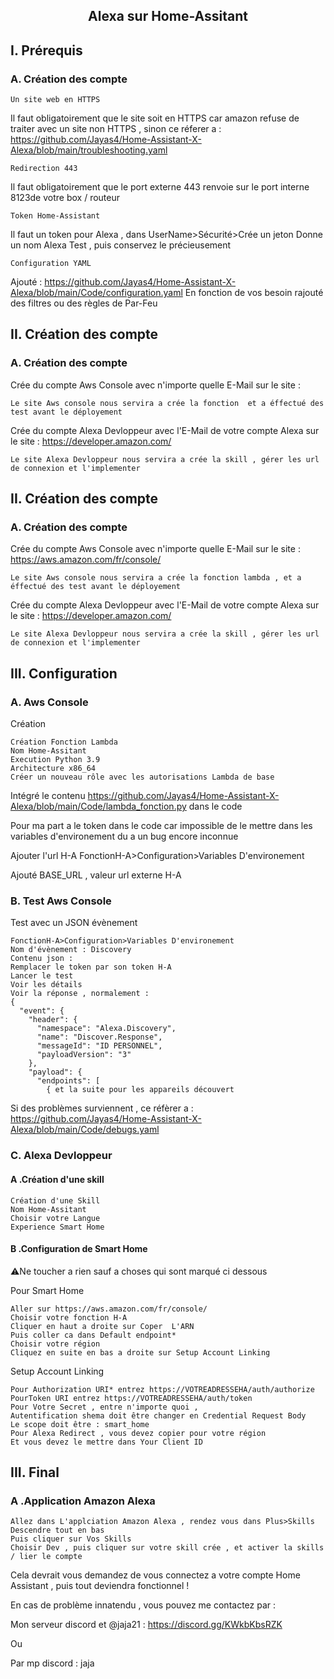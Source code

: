 ## <p align='center'>Alexa sur Home-Assitant</p>

 ## I. Prérequis
### A. Création des compte
```
Un site web en HTTPS
```
Il faut obligatoirement que le site soit en HTTPS car amazon refuse de traiter avec un site non HTTPS , sinon ce réferer a : https://github.com/Jayas4/Home-Assistant-X-Alexa/blob/main/troubleshooting.yaml

```
Redirection 443
```
Il faut obligatoirement que le port externe 443 renvoie sur le port interne 8123de votre box / routeur

```
Token Home-Assistant
```
Il faut un token pour Alexa , dans UserName>Sécurité>Crée un jeton
Donne un nom Alexa Test , puis conservez le précieusement

```
Configuration YAML
```
Ajouté : https://github.com/Jayas4/Home-Assistant-X-Alexa/blob/main/Code/configuration.yaml
En fonction de vos besoin rajouté des filtres ou des règles de Par-Feu
  
  ## II. Création des compte
### A. Création des compte

Crée du compte Aws Console avec n'importe quelle E-Mail sur le site : 
```
Le site Aws console nous servira a crée la fonction  et a éffectué des test avant le déployement
```
Crée du compte Alexa Devloppeur avec l'E-Mail de votre compte Alexa sur le site : https://developer.amazon.com/

```
Le site Alexa Devloppeur nous servira a crée la skill , gérer les url de connexion et l'implementer 
```
  ## II. Création des compte
### A. Création des compte

Crée du compte Aws Console avec n'importe quelle E-Mail sur le site : https://aws.amazon.com/fr/console/
```
Le site Aws console nous servira a crée la fonction lambda , et a éffectué des test avant le déployement
```
Crée du compte Alexa Devloppeur avec l'E-Mail de votre compte Alexa sur le site : https://developer.amazon.com/
```
Le site Alexa Devloppeur nous servira a crée la skill , gérer les url de connexion et l'implementer 
```

  ## III. Configuration
### A. Aws Console

Création
```
Création Fonction Lambda
Nom Home-Assitant
Execution Python 3.9
Architecture x86_64
Créer un nouveau rôle avec les autorisations Lambda de base
```
Intégré le contenu https://github.com/Jayas4/Home-Assistant-X-Alexa/blob/main/Code/lambda_fonction.py dans le code

Pour ma part a le token dans le code car impossible de le mettre dans les variables d'environement du a un bug encore inconnue

Ajouter l'url H-A FonctionH-A>Configuration>Variables D'environement

Ajouté BASE_URL , valeur url externe H-A 

### B. Test Aws Console

Test avec un JSON évènement 
```
FonctionH-A>Configuration>Variables D'environement
Nom d'évènement : Discovery
Contenu json :
Remplacer le token par son token H-A
Lancer le test
Voir les détails
Voir la réponse , normalement :
{
  "event": {
    "header": {
      "namespace": "Alexa.Discovery",
      "name": "Discover.Response",
      "messageId": "ID PERSONNEL",
      "payloadVersion": "3"
    },
    "payload": {
      "endpoints": [
        { et la suite pour les appareils découvert
```
Si des problèmes surviennent , ce réfèrer a : https://github.com/Jayas4/Home-Assistant-X-Alexa/blob/main/Code/debugs.yaml

### C. Alexa Devloppeur

#### A .Création d'une skill
```
Création d'une Skill
Nom Home-Assitant
Choisir votre Langue
Experience Smart Home
```
#### B .Configuration de Smart Home
⚠️Ne toucher a rien sauf a choses qui sont marqué ci dessous

Pour Smart Home
```
Aller sur https://aws.amazon.com/fr/console/
Choisir votre fonction H-A
Cliquer en haut a droite sur Coper  L'ARN
Puis coller ca dans Default endpoint*
Choisir votre région
Cliquez en suite en bas a droite sur Setup Account Linking
```

Setup Account Linking
```
Pour Authorization URI* entrez https://VOTREADRESSEHA/auth/authorize
PourToken URI entrez https://VOTREADRESSEHA/auth/token
Pour Votre Secret , entre n'importe quoi ,
Autentification shema doit être changer en Credential Request Body
Le scope doit être : smart_home
Pour Alexa Redirect , vous devez copier pour votre région
Et vous devez le mettre dans Your Client ID
```
  ## III. Final
  ### A .Application Amazon Alexa
```
Allez dans L'applciation Amazon Alexa , rendez vous dans Plus>Skills
Descendre tout en bas
Puis cliquer sur Vos Skills
Choisir Dev , puis cliquer sur votre skill crée , et activer la skills / lier le compte
```

Cela devrait vous demandez de vous connectez a votre compte Home Assistant , puis tout deviendra fonctionnel !

En cas de problème innatendu , vous pouvez me contactez par :

Mon serveur discord et @jaja21 : https://discord.gg/KWkbKbsRZK

Ou 

Par mp discord : jaja

 
